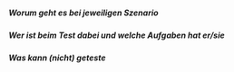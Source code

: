 ##### Worum geht es bei jeweiligen Szenario

##### Wer ist beim Test dabei und welche Aufgaben hat er/sie

##### Was kann (nicht) geteste